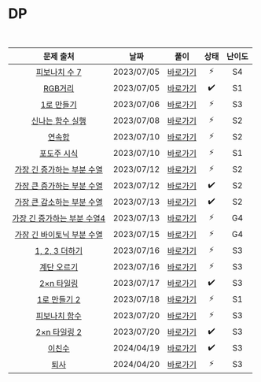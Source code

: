 # DP

<br>

|                              문제 출처                               |    날짜    |          풀이          | 상태 | 난이도 |
| :------------------------------------------------------------------: | :--------: | :--------------------: | :--: | :----: |
|        [피보나치 수 7](https://www.acmicpc.net/problem/15624)        | 2023/07/05 | [바로가기](./15624.js) |  ⚡  |   S4   |
|           [RGB거리](https://www.acmicpc.net/problem/1149)            | 2023/07/05 | [바로가기](./1149.js)  |  ✔️  |   S1   |
|          [1로 만들기](https://www.acmicpc.net/problem/1463)          | 2023/07/06 | [바로가기](./1463.js)  |  ⚡  |   S3   |
|       [신나는 함수 실행](https://www.acmicpc.net/problem/9184)       | 2023/07/08 | [바로가기](./9184.js)  |  ⚡  |   S2   |
|            [연속합](https://www.acmicpc.net/problem/1912)            | 2023/07/10 | [바로가기](./1912.js)  |  ⚡  |   S2   |
|         [포도주 시식](https://www.acmicpc.net/problem/2156)          | 2023/07/10 | [바로가기](./2156.js)  |  ⚡  |   S1   |
| [가장 긴 증가하는 부분 수열](https://www.acmicpc.net/problem/11053)  | 2023/07/12 | [바로가기](./11053.js) |  ⚡  |   S2   |
| [가장 큰 증가하는 부분 수열](https://www.acmicpc.net/problem/11055)  | 2023/07/12 | [바로가기](./11055.js) |  ✔️  |   S2   |
| [가장 큰 감소하는 부분 수열](https://www.acmicpc.net/problem/11722)  | 2023/07/13 | [바로가기](./11722.js) |  ✔️  |   S2   |
| [가장 긴 증가하는 부분 수열4](https://www.acmicpc.net/problem/14002) | 2023/07/13 | [바로가기](./14002.js) |  ⚡  |   G4   |
| [가장 긴 바이토닉 부분 수열](https://www.acmicpc.net/problem/11054)  | 2023/07/15 | [바로가기](./11054.js) |  ⚡  |   G4   |
|        [1, 2, 3 더하기](https://www.acmicpc.net/problem/9095)        | 2023/07/16 | [바로가기](./9095.js)  |  ⚡  |   S3   |
|         [계단 오르기](https://www.acmicpc.net/problem/2579)          | 2023/07/16 | [바로가기](./2579.js)  |  ⚡  |   S3   |
|         [2×n 타일링](https://www.acmicpc.net/problem/11726)          | 2023/07/17 | [바로가기](./11726.js) |  ✔️  |   S3   |
|        [1로 만들기 2](https://www.acmicpc.net/problem/12852)         | 2023/07/18 | [바로가기](./12852.js) |  ⚡  |   S1   |
|        [피보나치 함수](https://www.acmicpc.net/problem/1003)         | 2023/07/20 | [바로가기](./1003.js)  |  ⚡  |   S3   |
|        [2×n 타일링 2](https://www.acmicpc.net/problem/11727)         | 2023/07/20 | [바로가기](./11727.js) |  ✔️  |   S3   |
|            [이친수](https://www.acmicpc.net/problem/2193)            | 2024/04/19 | [바로가기](./2193.js)  |  ✔️  |   S3   |
|            [퇴사](https://www.acmicpc.net/problem/14501)             | 2024/04/20 | [바로가기](./14501.js) |  ⚡  |   S3   |
